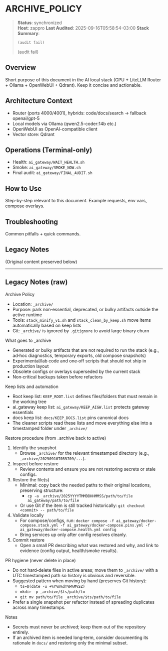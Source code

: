 # ARCHIVE_POLICY

> **Status**: synchronized  
> **Host**: zappro
> **Last Audited**: 2025-09-16T05:58:54-03:00
> **Stack Summary**:  
> ```
> (audit fail)
> ```
> (audit fail)

## Overview
Short purpose of this document in the AI local stack (GPU + LiteLLM Router + Ollama + OpenWebUI + Qdrant). Keep it concise and actionable.

## Architecture Context
- Router (ports 4000/4001), hybrids: code/docs/search → fallback openai/gpt-5  
- Local models via Ollama (qwen2.5-coder:14b etc.)
- OpenWebUI as OpenAI-compatible client  
- Vector store: Qdrant

## Operations (Terminal-only)
- Health: `ai_gateway/WAIT_HEALTH.sh`  
- Smoke: `ai_gateway/SMOKE_NOW.sh`  
- Final audit: `ai_gateway/FINAL_AUDIT.sh`

## How to Use
Step-by-step relevant to this document. Example requests, env vars, compose overlays.

## Troubleshooting
Common pitfalls + quick commands.

## Legacy Notes
(Original content preserved below)

----
## Legacy Notes (raw)

Archive Policy

- Location: `_archive/`
- Purpose: park non‑essential, deprecated, or bulky artifacts outside the active runtime
- Tools: `stack_minify_v1.sh` and `stack_clean_by_keep.sh` move items automatically based on keep lists
- Git: `_archive/` is ignored by `.gitignore` to avoid large binary churn

What goes to _archive

- Generated or bulky artifacts that are not required to run the stack (e.g., ad‑hoc diagnostics, temporary exports, old compose snapshots)
- Experimental/lab code and one‑off scripts that should not ship in production layout
- Obsolete configs or overlays superseded by the current stack
- Non‑critical backups taken before refactors

Keep lists and automation

- Root keep list: `KEEP_ROOT.list` defines files/folders that must remain in the working tree
- ai_gateway keep list: `ai_gateway/KEEP_AIGW.list` protects gateway essentials
- docs keep list: `docs/KEEP_DOCS.list` pins canonical docs
- The cleaner scripts read these lists and move everything else into a timestamped folder under `_archive/`

Restore procedure (from _archive back to active)

1) Identify the snapshot
   - Browse `_archive/` for the relevant timestamped directory (e.g., `_archive/20250910T055709/...`).
2) Inspect before restore
   - Review contents and ensure you are not restoring secrets or stale configs.
3) Restore the file(s)
   - Minimal: copy back the needed paths to their original locations, preserving structure:
     - `cp -a _archive/2025YYYYTMMDDHHMMSS/path/to/file ai_gateway/path/to/file`
   - Or use Git if the item is still tracked historically: `git checkout <commit> -- path/to/file`
4) Validate locally
   - For compose/configs, run: `docker compose -f ai_gateway/docker-compose.stack.yml -f ai_gateway/docker-compose.pins.yml -f ai_gateway/docker-compose.health.yml config`
   - Bring services up only after config resolves cleanly.
5) Commit restore
   - Open a small PR describing what was restored and why, and link to evidence (config output, health/smoke results).

PR hygiene (never delete in place)

- Do not hard‑delete files in active areas; move them to `_archive/` with a UTC timestamped path so history is obvious and reversible.
- Suggested pattern when moving by hand (preserves Git history):
  - `ts=$(date -u +%Y%m%dT%H%M%SZ)`
  - `mkdir -p _archive/$ts/path/to`
  - `git mv path/to/file _archive/$ts/path/to/file`
- Prefer a single snapshot per refactor instead of spreading duplicates across many timestamps.

Notes

- Secrets must never be archived; keep them out of the repository entirely.
- If an archived item is needed long‑term, consider documenting its rationale in `docs/` and restoring only the minimal subset.
